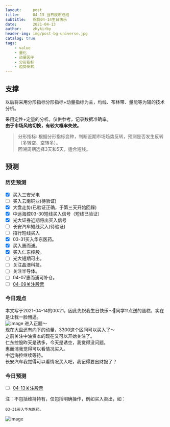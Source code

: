```yaml
---
layout:     post
title:      04-13-当日股市总结
subtitle:   祝我04-14生日快乐
date:       2021-04-13
author:     zhykirby
header-img: img/post-bg-universe.jpg
catalog: true
tags:
    - value
    - 量化
    - 动量因子
    - 分形指标
    - 趋势反转
---
```


## 支撑

以后将采用分形指标分形指标+动量指标为主，均线、布林带、量能等为辅的技术分析。  
    
采用定性+定量的分析。仅供参考，记录数据准确率。  
__由于市场风格切换，有较大概率失效。__

>分形指标: 根据分形指标变种，判断近期市场趋势反转，预测是否发生反转（多转空、空转多）。  
回溯周期选择3天和5天，适合短线。

## 预测

### 历史预测  

- [x] 买入三安光电
- [ ] 买入云南铜业(待验证)
- [x] 大盘走势(已验证正确，于第三天开始回踩)
- [x] 中远海控03-30短线买入信号（短线已验证）
- [x] 光大证券近期将出买入信号
- [ ] 长安汽车短线买入(待验证)
- [ ] 招行短线买入
- [x] 03-31买入华东医药。
- [x] 买入惠而浦。
- [x] 买入仁东控股。
- [ ] 光大短期可出。
- [ ] 关注晶澳科技。
- [ ] 关注半导体。
- [ ] 04-07惠而浦可补仓。
- [ ] [04-09关注股票](https://zhykirby.github.io/2021/04/09/%E5%BD%93%E6%97%A5%E8%82%A1%E5%B8%82%E6%80%BB%E7%BB%93/)

### 今日观点

本文写于2021-04-14的00:21，因此先祝我生日快乐～🍅同学11点送的蛋糕，实在是让我一脸懵逼。  
![image](https://user-images.githubusercontent.com/32432388/114586708-89d02580-9cb7-11eb-89d8-0a11493ede74.png)
进入正题～  
现在大盘还有向下的动量，3300这个区间可以买入了～  
之前关注中油资本的现在又可以开始关注了。  
仁东控股昨天是诱多，今天是诱空，我觉得没问题。  
惠而浦我觉得可以看情况买入。  
中远海控继续等待。  
长安汽车我觉得可以看情况买入吧，我记得要出财报了？  

### 今日预测  

- [ ] [04-13关注股票](https://zhykirby.github.io/2021/04/13/%E5%BD%93%E6%97%A5%E8%82%A1%E5%B8%82%E6%80%BB%E7%BB%93/)


注：不包括维持持有，仅包括明确操作，例如买入卖出，如：

`03-31买入华东医药。`

![image](https://user-images.githubusercontent.com/32432388/114587008-d1ef4800-9cb7-11eb-86cb-ad6cb41c009b.png)








